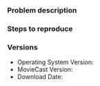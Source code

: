 ### Problem description

### Steps to reproduce

### Versions

- Operating System Version: 
- MovieCast Version: 
- Download Date: 
